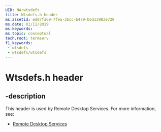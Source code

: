 ```yaml
---
UID: NA:wtsdefs
title: Wtsdefs.h header
ms.assetid: ed07fa69-7fea-3bcc-b479-b6d13983e720
ms.date: 01/11/2019
ms.keywords: 
ms.topic: conceptual
tech.root: termserv
f1_keywords:
 - wtsdefs
 - wtsdefs/wtsdefs
---
```


# Wtsdefs.h header


## -description

This header is used by Remote Desktop Services. For more information, see:

- [Remote Desktop Services](../_termserv/index.md)

